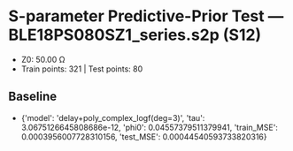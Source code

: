 # S-parameter Predictive-Prior Test — BLE18PS080SZ1_series.s2p (S12)
- Z0: 50.00 Ω
- Train points: 321  |  Test points: 80

## Baseline
- {'model': 'delay+poly_complex_logf(deg=3)', 'tau': 3.0675126645808686e-12, 'phi0': 0.04557379511379941, 'train_MSE': 0.0003956007728310156, 'test_MSE': 0.00044540593733820316}